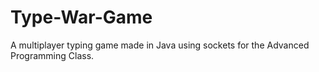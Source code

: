 # Type-War-Game
A multiplayer typing game made in Java using sockets for the Advanced Programming Class.
